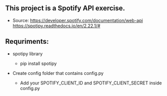 ## This project is a Spotify API exercise.
- Source: 
    https://developer.spotify.com/documentation/web-api
     https://spotipy.readthedocs.io/en/2.22.1/#

## Requriments:
- spotipy library 
    - pip install spotipy

- Create config folder that contains config.py
    - Add your SPOTIFY_CLIENT_ID and SPOTIFY_CLIENT_SECRET inside config.py